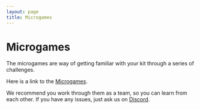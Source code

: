 ```yaml
---
layout: page
title: Microgames
---
```


Microgames
==========

The microgames are way of getting familiar with your kit through a series of challenges.

Here is a link to the [Microgames](https://studentrobotics.org/microgames).

We recommend you work through them as a team, so you can learn from each other. If you have any issues, just ask us on [Discord](/docs/team_admin/discord).
